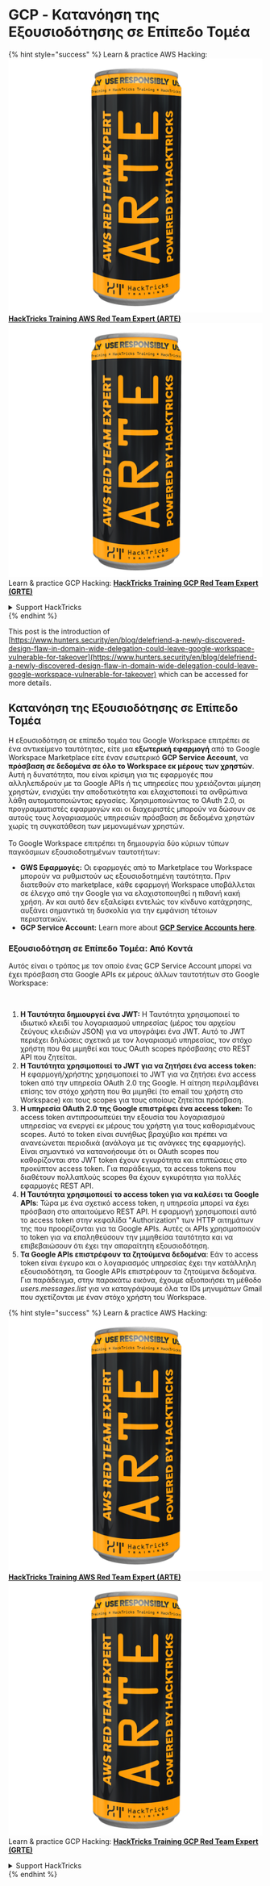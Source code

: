 # GCP - Κατανόηση της Εξουσιοδότησης σε Επίπεδο Τομέα

{% hint style="success" %}
Learn & practice AWS Hacking:<img src="../../../.gitbook/assets/image (1) (1) (1).png" alt="" data-size="line">[**HackTricks Training AWS Red Team Expert (ARTE)**](https://training.hacktricks.xyz/courses/arte)<img src="../../../.gitbook/assets/image (1) (1) (1).png" alt="" data-size="line">\
Learn & practice GCP Hacking: <img src="../../../.gitbook/assets/image (2).png" alt="" data-size="line">[**HackTricks Training GCP Red Team Expert (GRTE)**<img src="../../../.gitbook/assets/image (2).png" alt="" data-size="line">](https://training.hacktricks.xyz/courses/grte)

<details>

<summary>Support HackTricks</summary>

* Check the [**subscription plans**](https://github.com/sponsors/carlospolop)!
* **Join the** 💬 [**Discord group**](https://discord.gg/hRep4RUj7f) or the [**telegram group**](https://t.me/peass) or **follow** us on **Twitter** 🐦 [**@hacktricks\_live**](https://twitter.com/hacktricks_live)**.**
* **Share hacking tricks by submitting PRs to the** [**HackTricks**](https://github.com/carlospolop/hacktricks) and [**HackTricks Cloud**](https://github.com/carlospolop/hacktricks-cloud) github repos.

</details>
{% endhint %}

This post is the introduction of [https://www.hunters.security/en/blog/delefriend-a-newly-discovered-design-flaw-in-domain-wide-delegation-could-leave-google-workspace-vulnerable-for-takeover](https://www.hunters.security/en/blog/delefriend-a-newly-discovered-design-flaw-in-domain-wide-delegation-could-leave-google-workspace-vulnerable-for-takeover) which can be accessed for more details.

## **Κατανόηση της Εξουσιοδότησης σε Επίπεδο Τομέα**

Η εξουσιοδότηση σε επίπεδο τομέα του Google Workspace επιτρέπει σε ένα αντικείμενο ταυτότητας, είτε μια **εξωτερική εφαρμογή** από το Google Workspace Marketplace είτε έναν εσωτερικό **GCP Service Account**, να **πρόσβαση σε δεδομένα σε όλο το Workspace εκ μέρους των χρηστών**. Αυτή η δυνατότητα, που είναι κρίσιμη για τις εφαρμογές που αλληλεπιδρούν με τα Google APIs ή τις υπηρεσίες που χρειάζονται μίμηση χρηστών, ενισχύει την αποδοτικότητα και ελαχιστοποιεί τα ανθρώπινα λάθη αυτοματοποιώντας εργασίες. Χρησιμοποιώντας το OAuth 2.0, οι προγραμματιστές εφαρμογών και οι διαχειριστές μπορούν να δώσουν σε αυτούς τους λογαριασμούς υπηρεσιών πρόσβαση σε δεδομένα χρηστών χωρίς τη συγκατάθεση των μεμονωμένων χρηστών.\
\
Το Google Workspace επιτρέπει τη δημιουργία δύο κύριων τύπων παγκόσμιων εξουσιοδοτημένων ταυτοτήτων:

* **GWS Εφαρμογές:** Οι εφαρμογές από το Marketplace του Workspace μπορούν να ρυθμιστούν ως εξουσιοδοτημένη ταυτότητα. Πριν διατεθούν στο marketplace, κάθε εφαρμογή Workspace υποβάλλεται σε έλεγχο από την Google για να ελαχιστοποιηθεί η πιθανή κακή χρήση. Αν και αυτό δεν εξαλείφει εντελώς τον κίνδυνο κατάχρησης, αυξάνει σημαντικά τη δυσκολία για την εμφάνιση τέτοιων περιστατικών.
* **GCP Service Account:** Learn more about [**GCP Service Accounts here**](../gcp-basic-information/#service-accounts).

### **Εξουσιοδότηση σε Επίπεδο Τομέα: Από Κοντά**

Αυτός είναι ο τρόπος με τον οποίο ένας GCP Service Account μπορεί να έχει πρόσβαση στα Google APIs εκ μέρους άλλων ταυτοτήτων στο Google Workspace:

<figure><img src="../../../.gitbook/assets/image (58).png" alt=""><figcaption></figcaption></figure>

1. **Η Ταυτότητα δημιουργεί ένα JWT:** Η Ταυτότητα χρησιμοποιεί το ιδιωτικό κλειδί του λογαριασμού υπηρεσίας (μέρος του αρχείου ζεύγους κλειδιών JSON) για να υπογράψει ένα JWT. Αυτό το JWT περιέχει δηλώσεις σχετικά με τον λογαριασμό υπηρεσίας, τον στόχο χρήστη που θα μιμηθεί και τους OAuth scopes πρόσβασης στο REST API που ζητείται.
2. **Η Ταυτότητα χρησιμοποιεί το JWT για να ζητήσει ένα access token:** Η εφαρμογή/χρήστης χρησιμοποιεί το JWT για να ζητήσει ένα access token από την υπηρεσία OAuth 2.0 της Google. Η αίτηση περιλαμβάνει επίσης τον στόχο χρήστη που θα μιμηθεί (το email του χρήστη στο Workspace) και τους scopes για τους οποίους ζητείται πρόσβαση.
3. **Η υπηρεσία OAuth 2.0 της Google επιστρέφει ένα access token:** Το access token αντιπροσωπεύει την εξουσία του λογαριασμού υπηρεσίας να ενεργεί εκ μέρους του χρήστη για τους καθορισμένους scopes. Αυτό το token είναι συνήθως βραχύβιο και πρέπει να ανανεώνεται περιοδικά (ανάλογα με τις ανάγκες της εφαρμογής). Είναι σημαντικό να κατανοήσουμε ότι οι OAuth scopes που καθορίζονται στο JWT token έχουν εγκυρότητα και επιπτώσεις στο προκύπτον access token. Για παράδειγμα, τα access tokens που διαθέτουν πολλαπλούς scopes θα έχουν εγκυρότητα για πολλές εφαρμογές REST API.
4. **Η Ταυτότητα χρησιμοποιεί το access token για να καλέσει τα Google APIs**: Τώρα με ένα σχετικό access token, η υπηρεσία μπορεί να έχει πρόσβαση στο απαιτούμενο REST API. Η εφαρμογή χρησιμοποιεί αυτό το access token στην κεφαλίδα "Authorization" των HTTP αιτημάτων της που προορίζονται για τα Google APIs. Αυτές οι APIs χρησιμοποιούν το token για να επαληθεύσουν την μιμηθείσα ταυτότητα και να επιβεβαιώσουν ότι έχει την απαραίτητη εξουσιοδότηση.
5. **Τα Google APIs επιστρέφουν τα ζητούμενα δεδομένα**: Εάν το access token είναι έγκυρο και ο λογαριασμός υπηρεσίας έχει την κατάλληλη εξουσιοδότηση, τα Google APIs επιστρέφουν τα ζητούμενα δεδομένα. Για παράδειγμα, στην παρακάτω εικόνα, έχουμε αξιοποιήσει τη μέθοδο _users.messages.list_ για να καταγράψουμε όλα τα IDs μηνυμάτων Gmail που σχετίζονται με έναν στόχο χρήστη του Workspace.

{% hint style="success" %}
Learn & practice AWS Hacking:<img src="../../../.gitbook/assets/image (1) (1) (1).png" alt="" data-size="line">[**HackTricks Training AWS Red Team Expert (ARTE)**](https://training.hacktricks.xyz/courses/arte)<img src="../../../.gitbook/assets/image (1) (1) (1).png" alt="" data-size="line">\
Learn & practice GCP Hacking: <img src="../../../.gitbook/assets/image (2).png" alt="" data-size="line">[**HackTricks Training GCP Red Team Expert (GRTE)**<img src="../../../.gitbook/assets/image (2).png" alt="" data-size="line">](https://training.hacktricks.xyz/courses/grte)

<details>

<summary>Support HackTricks</summary>

* Check the [**subscription plans**](https://github.com/sponsors/carlospolop)!
* **Join the** 💬 [**Discord group**](https://discord.gg/hRep4RUj7f) or the [**telegram group**](https://t.me/peass) or **follow** us on **Twitter** 🐦 [**@hacktricks\_live**](https://twitter.com/hacktricks_live)**.**
* **Share hacking tricks by submitting PRs to the** [**HackTricks**](https://github.com/carlospolop/hacktricks) and [**HackTricks Cloud**](https://github.com/carlospolop/hacktricks-cloud) github repos.

</details>
{% endhint %}
